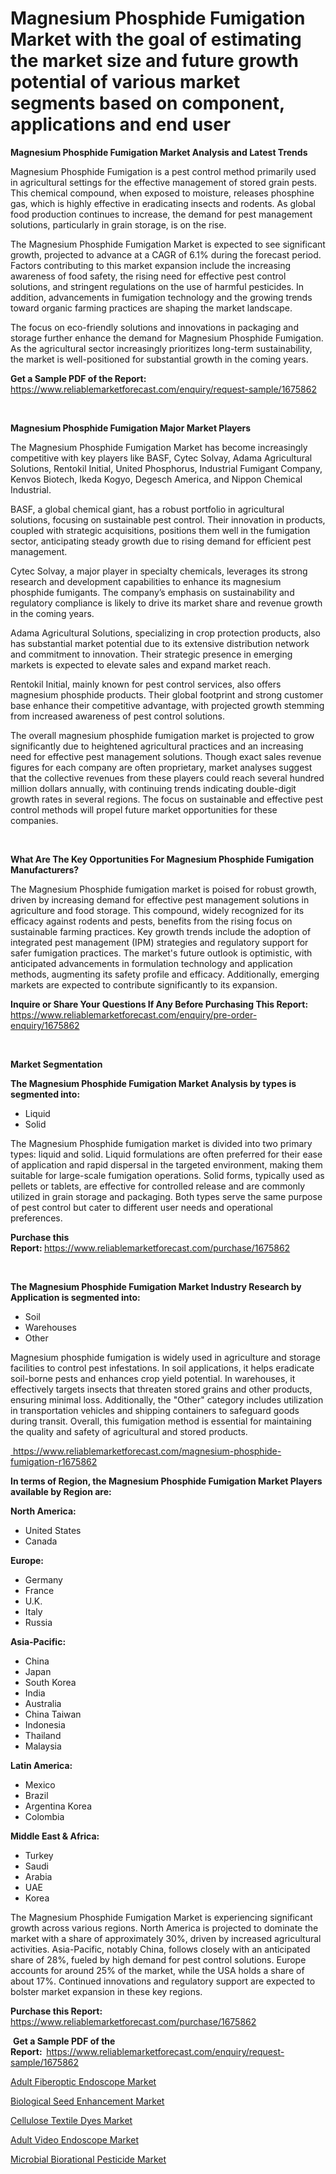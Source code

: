 <p><h1>Magnesium Phosphide Fumigation Market with the goal of estimating the market size and future growth potential of various market segments based on component, applications and end user</h1></p><p><strong>Magnesium Phosphide Fumigation Market Analysis and Latest Trends</strong></p>
<p><p>Magnesium Phosphide Fumigation is a pest control method primarily used in agricultural settings for the effective management of stored grain pests. This chemical compound, when exposed to moisture, releases phosphine gas, which is highly effective in eradicating insects and rodents. As global food production continues to increase, the demand for pest management solutions, particularly in grain storage, is on the rise. </p><p>The Magnesium Phosphide Fumigation Market is expected to see significant growth, projected to advance at a CAGR of 6.1% during the forecast period. Factors contributing to this market expansion include the increasing awareness of food safety, the rising need for effective pest control solutions, and stringent regulations on the use of harmful pesticides. In addition, advancements in fumigation technology and the growing trends toward organic farming practices are shaping the market landscape. </p><p>The focus on eco-friendly solutions and innovations in packaging and storage further enhance the demand for Magnesium Phosphide Fumigation. As the agricultural sector increasingly prioritizes long-term sustainability, the market is well-positioned for substantial growth in the coming years.</p></p>
<p><strong>Get a Sample PDF of the Report:&nbsp;</strong> <a href="https://www.reliablemarketforecast.com/enquiry/request-sample/1675862?utm_campaign=1159&utm_medium=2&utm_source=Github&utm_content=ia&utm_term=09112024&utm_id=magnesium-phosphide-fumigation">https://www.reliablemarketforecast.com/enquiry/request-sample/1675862</a></p>
<p>&nbsp;</p>
<p><strong>Magnesium Phosphide Fumigation Major Market Players</strong></p>
<p><p>The Magnesium Phosphide Fumigation Market has become increasingly competitive with key players like BASF, Cytec Solvay, Adama Agricultural Solutions, Rentokil Initial, United Phosphorus, Industrial Fumigant Company, Kenvos Biotech, Ikeda Kogyo, Degesch America, and Nippon Chemical Industrial.</p><p>BASF, a global chemical giant, has a robust portfolio in agricultural solutions, focusing on sustainable pest control. Their innovation in products, coupled with strategic acquisitions, positions them well in the fumigation sector, anticipating steady growth due to rising demand for efficient pest management.</p><p>Cytec Solvay, a major player in specialty chemicals, leverages its strong research and development capabilities to enhance its magnesium phosphide fumigants. The company’s emphasis on sustainability and regulatory compliance is likely to drive its market share and revenue growth in the coming years.</p><p>Adama Agricultural Solutions, specializing in crop protection products, also has substantial market potential due to its extensive distribution network and commitment to innovation. Their strategic presence in emerging markets is expected to elevate sales and expand market reach.</p><p>Rentokil Initial, mainly known for pest control services, also offers magnesium phosphide products. Their global footprint and strong customer base enhance their competitive advantage, with projected growth stemming from increased awareness of pest control solutions.</p><p>The overall magnesium phosphide fumigation market is projected to grow significantly due to heightened agricultural practices and an increasing need for effective pest management solutions. Though exact sales revenue figures for each company are often proprietary, market analyses suggest that the collective revenues from these players could reach several hundred million dollars annually, with continuing trends indicating double-digit growth rates in several regions. The focus on sustainable and effective pest control methods will propel future market opportunities for these companies.</p></p>
<p>&nbsp;</p>
<p><strong>What Are The Key Opportunities For Magnesium Phosphide Fumigation Manufacturers?</strong></p>
<p><p>The Magnesium Phosphide fumigation market is poised for robust growth, driven by increasing demand for effective pest management solutions in agriculture and food storage. This compound, widely recognized for its efficacy against rodents and pests, benefits from the rising focus on sustainable farming practices. Key growth trends include the adoption of integrated pest management (IPM) strategies and regulatory support for safer fumigation practices. The market's future outlook is optimistic, with anticipated advancements in formulation technology and application methods, augmenting its safety profile and efficacy. Additionally, emerging markets are expected to contribute significantly to its expansion.</p></p>
<p><strong>Inquire or Share Your Questions If Any Before Purchasing This Report:</strong> <a href="https://www.reliablemarketforecast.com/enquiry/pre-order-enquiry/1675862?utm_campaign=1159&utm_medium=2&utm_source=Github&utm_content=ia&utm_term=09112024&utm_id=magnesium-phosphide-fumigation">https://www.reliablemarketforecast.com/enquiry/pre-order-enquiry/1675862</a></p>
<p>&nbsp;</p>
<p><strong>Market Segmentation</strong></p>
<p><strong>The Magnesium Phosphide Fumigation Market Analysis by types is segmented into:</strong></p>
<p><ul><li>Liquid</li><li>Solid</li></ul></p>
<p><p>The Magnesium Phosphide fumigation market is divided into two primary types: liquid and solid. Liquid formulations are often preferred for their ease of application and rapid dispersal in the targeted environment, making them suitable for large-scale fumigation operations. Solid forms, typically used as pellets or tablets, are effective for controlled release and are commonly utilized in grain storage and packaging. Both types serve the same purpose of pest control but cater to different user needs and operational preferences.</p></p>
<p><strong>Purchase this Report:&nbsp;</strong><a href="https://www.reliablemarketforecast.com/purchase/1675862?utm_campaign=1159&utm_medium=2&utm_source=Github&utm_content=ia&utm_term=09112024&utm_id=magnesium-phosphide-fumigation">https://www.reliablemarketforecast.com/purchase/1675862</a></p>
<p>&nbsp;</p>
<p><strong>The Magnesium Phosphide Fumigation Market Industry Research by Application is segmented into:</strong></p>
<p><ul><li>Soil</li><li>Warehouses</li><li>Other</li></ul></p>
<p><p>Magnesium phosphide fumigation is widely used in agriculture and storage facilities to control pest infestations. In soil applications, it helps eradicate soil-borne pests and enhances crop yield potential. In warehouses, it effectively targets insects that threaten stored grains and other products, ensuring minimal loss. Additionally, the "Other" category includes utilization in transportation vehicles and shipping containers to safeguard goods during transit. Overall, this fumigation method is essential for maintaining the quality and safety of agricultural and stored products.</p></p>
<p><a href="https://www.reliablemarketforecast.com/magnesium-phosphide-fumigation-r1675862?utm_campaign=1159&utm_medium=2&utm_source=Github&utm_content=ia&utm_term=09112024&utm_id=magnesium-phosphide-fumigation">&nbsp;https://www.reliablemarketforecast.com/magnesium-phosphide-fumigation-r1675862</a></p>
<p><strong>In terms of Region, the Magnesium Phosphide Fumigation Market Players available by Region are:</strong></p>
<p>
    <p> <strong> North America: </strong>
        <ul>
            <li>United States</li>
            <li>Canada</li>
        </ul>
        </p> 
    <p> <strong> Europe: </strong>
        <ul>
            <li>Germany</li>
            <li>France</li>
            <li>U.K.</li>
            <li>Italy</li>
            <li>Russia</li>
        </ul>
        </p> 
    <p> <strong> Asia-Pacific: </strong>
        <ul>
            <li>China</li>
            <li>Japan</li>
            <li>South Korea</li>
            <li>India</li>
            <li>Australia</li>
            <li>China Taiwan</li>
            <li>Indonesia</li>
            <li>Thailand</li>
            <li>Malaysia</li>
        </ul>
        </p> 
    <p> <strong> Latin America: </strong>
        <ul>
            <li>Mexico</li>
            <li>Brazil</li>
            <li>Argentina Korea</li>
            <li>Colombia</li>
        </ul>
        </p> 
    <p> <strong> Middle East & Africa: </strong>
        <ul>
            <li>Turkey</li>
            <li>Saudi</li>
            <li>Arabia</li>
            <li>UAE</li>
            <li>Korea</li>
        </ul>
    </p>
    </p>
<p><p>The Magnesium Phosphide Fumigation Market is experiencing significant growth across various regions. North America is projected to dominate the market with a share of approximately 30%, driven by increased agricultural activities. Asia-Pacific, notably China, follows closely with an anticipated share of 28%, fueled by high demand for pest control solutions. Europe accounts for around 25% of the market, while the USA holds a share of about 17%. Continued innovations and regulatory support are expected to bolster market expansion in these key regions.</p></p>
<p><strong>Purchase this Report: </strong><a href="https://www.reliablemarketforecast.com/purchase/1675862?utm_campaign=1159&utm_medium=2&utm_source=Github&utm_content=ia&utm_term=09112024&utm_id=magnesium-phosphide-fumigation">https://www.reliablemarketforecast.com/purchase/1675862</a></p>
<p>&nbsp;<strong>Get a Sample PDF of the Report:&nbsp;&nbsp;</strong><a href="https://www.reliablemarketforecast.com/enquiry/request-sample/1675862?utm_campaign=1159&utm_medium=2&utm_source=Github&utm_content=ia&utm_term=09112024&utm_id=magnesium-phosphide-fumigation">https://www.reliablemarketforecast.com/enquiry/request-sample/1675862</a></p>
<p><strong></strong></p>
<p><p><a href="https://issuu.com/reportprime-2/docs/adult-fiberoptic-endoscope-market-s_8e28a6b060c2b9?utm_campaign=1159&utm_medium=2&utm_source=Github&utm_content=ia&utm_term=09112024&utm_id=magnesium-phosphide-fumigation">Adult Fiberoptic Endoscope Market</a></p><p><a href="https://www.linkedin.com/pulse/biological-seed-enhancement-market-shifts-strategic-analysis-ai0ue?utm_campaign=1159&utm_medium=2&utm_source=Github&utm_content=ia&utm_term=09112024&utm_id=magnesium-phosphide-fumigation">Biological Seed Enhancement Market</a></p><p><a href="https://www.linkedin.com/pulse/cellulose-textile-dyes-industry-resonance-113-amplification-across-z2tze?utm_campaign=1159&utm_medium=2&utm_source=Github&utm_content=ia&utm_term=09112024&utm_id=magnesium-phosphide-fumigation">Cellulose Textile Dyes Market</a></p><p><a href="https://issuu.com/reportprime-2/docs/adult-video-endoscope-market-size-2_2f90da06bed349?utm_campaign=1159&utm_medium=2&utm_source=Github&utm_content=ia&utm_term=09112024&utm_id=magnesium-phosphide-fumigation">Adult Video Endoscope Market</a></p><p><a href="https://www.linkedin.com/pulse/global-microbial-biorational-pesticide-market-share-growth-opportunities-yf08e?utm_campaign=1159&utm_medium=2&utm_source=Github&utm_content=ia&utm_term=09112024&utm_id=magnesium-phosphide-fumigation">Microbial Biorational Pesticide Market</a></p></p>